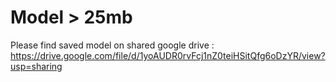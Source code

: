 # Model > 25mb 

Please find saved model on shared google drive : https://drive.google.com/file/d/1yoAUDR0rvFcj1nZ0teiHSitQfg6oDzYR/view?usp=sharing
